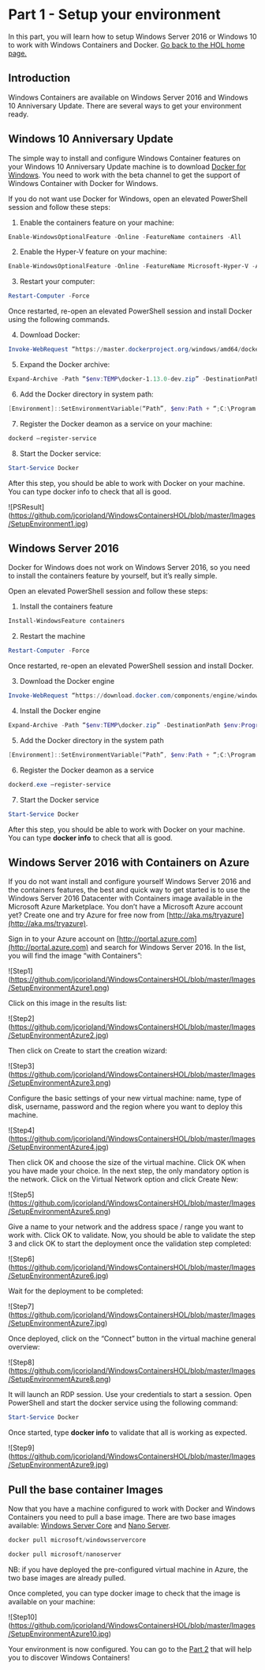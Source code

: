 # Part 1 - Setup your environment

In this part, you will learn how to setup Windows Server 2016 or Windows 10 to work with Windows Containers and Docker.
[Go back to the HOL home page.](https://github.com/jcorioland/WindowsContainersHOL)

## Introduction

Windows Containers are available on Windows Server 2016 and Windows 10 Anniversary Update. There are several ways to get your environment ready.

## Windows 10 Anniversary Update

The simple way to install and configure Windows Container features on your Windows 10 Anniversary Update machine is to download [Docker for Windows](https://docs.docker.com/docker-for-windows/). You need to work with the beta channel to get the support of Windows Container with Docker for Windows.

If you do not want use Docker for Windows, open an elevated PowerShell session and follow these steps: 

1. Enable the containers feature on your machine:

```PowerShell
Enable-WindowsOptionalFeature -Online -FeatureName containers -All
```

2. Enable the Hyper-V feature on your machine:

```PowerShell
Enable-WindowsOptionalFeature -Online -FeatureName Microsoft-Hyper-V -All
```

3. Restart your computer:

```PowerShell
Restart-Computer -Force
```
Once restarted, re-open an elevated PowerShell session and install Docker using the following commands. 

4. Download Docker:

```PowerShell
Invoke-WebRequest “https://master.dockerproject.org/windows/amd64/docker-1.13.0-dev.zip” -OutFile “$env:TEMP\docker-1.13.0-dev.zip” -UseBasicParsing
```

5. Expand the Docker archive:

```PowerShell
Expand-Archive -Path “$env:TEMP\docker-1.13.0-dev.zip” -DestinationPath $env:ProgramFiles
```

6. Add the Docker directory in system path:

```PowerShell
[Environment]::SetEnvironmentVariable(“Path”, $env:Path + “;C:\Program Files\Docker”, [EnvironmentVariableTarget]::Machine)
```

7. Register the Docker deamon as a service on your machine:

```PowerShell
dockerd –register-service
```

8. Start the Docker service:

```PowerShell
Start-Service Docker
```

After this step, you should be able to work with Docker on your machine. You can type docker info to check that all is good. 

![PSResult]
(https://github.com/jcorioland/WindowsContainersHOL/blob/master/Images/SetupEnvironment1.jpg)

## Windows Server 2016

Docker for Windows does not work on Windows Server 2016, so you need to install the containers feature by yourself, but it’s really simple. 

Open an elevated PowerShell session and follow these steps: 

1. Install the containers feature

```PowerShell
Install-WindowsFeature containers
```

2. Restart the machine

```PowerShell
Restart-Computer -Force
```

Once restarted, re-open an elevated PowerShell session and install Docker. 

3. Download the Docker engine

```PowerShell
Invoke-WebRequest “https://download.docker.com/components/engine/windows-server/cs-1.12/docker-1.12.2.zip” -OutFile “$env:TEMP\docker.zip” -UseBasicParsing
```

4. Install the Docker engine

```PowerShell
Expand-Archive -Path “$env:TEMP\docker.zip” -DestinationPath $env:ProgramFiles
```

5. Add the Docker directory in the system path

```PowerShell
[Environment]::SetEnvironmentVariable(“Path”, $env:Path + “;C:\Program Files\Docker”, [EnvironmentVariableTarget]::Machine)
```

6. Register the Docker deamon as a service

```PowerShell
dockerd.exe –register-service
```

7. Start the Docker service
```PowerShell
Start-Service Docker
```

After this step, you should be able to work with Docker on your machine. You can type **docker info** to check that all is good.

## Windows Server 2016 with Containers on Azure

If you do not want install and configure yourself Windows Server 2016 and the containers features, the best and quick way to get started is to use the Windows Server 2016 Datacenter with Containers image available in the Microsoft Azure Marketplace. You don’t have a Microsoft Azure account yet? Create one and try Azure for free now from [http://aka.ms/tryazure](http://aka.ms/tryazure).

Sign in to your Azure account on [http://portal.azure.com](http://portal.azure.com) and search for Windows Server 2016. In the list, you will find the image “with Containers”:

![Step1]
(https://github.com/jcorioland/WindowsContainersHOL/blob/master/Images/SetupEnvironmentAzure1.png)

Click on this image in the results list:

![Step2]
(https://github.com/jcorioland/WindowsContainersHOL/blob/master/Images/SetupEnvironmentAzure2.jpg)

Then click on Create to start the creation wizard:

![Step3]
(https://github.com/jcorioland/WindowsContainersHOL/blob/master/Images/SetupEnvironmentAzure3.png)

Configure the basic settings of your new virtual machine: name, type of disk, username, password and the region where you want to deploy this machine. 

![Step4]
(https://github.com/jcorioland/WindowsContainersHOL/blob/master/Images/SetupEnvironmentAzure4.jpg)

Then click OK and choose the size of the virtual machine. Click OK when you have made your choice. 
In the next step, the only mandatory option is the network. Click on the Virtual Network option and click Create New: 

![Step5]
(https://github.com/jcorioland/WindowsContainersHOL/blob/master/Images/SetupEnvironmentAzure5.png)

Give a name to your network and the address space / range you want to work with. Click OK to validate. 
Now, you should be able to validate the step 3 and click OK to start the deployment once the validation step completed:

![Step6]
(https://github.com/jcorioland/WindowsContainersHOL/blob/master/Images/SetupEnvironmentAzure6.jpg)

Wait for the deployment to be completed: 

![Step7]
(https://github.com/jcorioland/WindowsContainersHOL/blob/master/Images/SetupEnvironmentAzure7.jpg)

Once deployed, click on the “Connect” button in the virtual machine general overview:

![Step8]
(https://github.com/jcorioland/WindowsContainersHOL/blob/master/Images/SetupEnvironmentAzure8.png)

It will launch an RDP session. Use your credentials to start a session. Open PowerShell and start the docker service using the following command:

```PowerShell
Start-Service Docker
```

Once started, type **docker info** to validate that all is working as expected. 

![Step9]
(https://github.com/jcorioland/WindowsContainersHOL/blob/master/Images/SetupEnvironmentAzure9.jpg)

## Pull the base container Images

Now that you have a machine configured to work with Docker and Windows Containers you need to pull a base image. 
There are two base images available: [Windows Server Core](https://hub.docker.com/r/microsoft/windowsservercore/) and [Nano Server](https://hub.docker.com/r/microsoft/nanoserver/). 

```PowerShell
docker pull microsoft/windowsservercore
```

```PowerShell
docker pull microsoft/nanoserver
```

NB: if you have deployed the pre-configured virtual machine in Azure, the two base images are already pulled.

Once completed, you can type docker image to check that the image is available on your machine: 

![Step10]
(https://github.com/jcorioland/WindowsContainersHOL/blob/master/Images/SetupEnvironmentAzure10.jpg)

Your environment is now configured. You can go to the [Part 2](https://github.com/jcorioland/WindowsContainersHOL/blob/master/HelloWindowsContainers.md) that will help you to discover Windows Containers!
